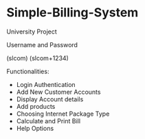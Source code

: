 # Simple-Billing-System
University Project

Username and Password

(slcom) (slcom+1234) 

Functionalities:
  * Login Authentication
  * Add New Customer Accounts
  * Display Account details
  * Add products
  * Choosing Internet Package Type
  * Calculate and Print Bill
  * Help Options
  
